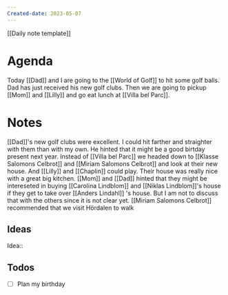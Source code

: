 ```yaml
---
Created-date: 2023-05-07
---
```

[[Daily note template]]

# Agenda
Today [[Dad]] and I are going to the [[World of Golf]] to hit some golf balls. Dad has just received his new golf clubs. 
Then we are going to pickup [[Mom]] and [[Lilly]] and go eat lunch at [[Villa bel Parc]].

# Notes
[[Dad]]'s new golf clubs were excellent. I could hit farther and straighter with them than with my own. He hinted that it might be a good birtday present next year. 
Instead of [[Villa bel Parc]] we headed down to [[Klasse Salomons Celbrot]] and [[Miriam Salomons Celbrot]] and look at their new house. And [[Lilly]] and [[Chaplin]] could play. Their house was really nice with a great big kitchen. 
[[Mom]] and [[Dad]] hinted that they might be intereseted in buying [[Carolina Lindblom]] and [[Niklas Lindblom]]'s house if they get to take over [[Anders Lindahl]] 's house. But I am not to discuss that with the others since it is not clear yet. 
[[Miriam Salomons Celbrot]] recommended that we visit Hördalen to walk

## Ideas
Idea::

## Todos
- [ ] Plan my birthday

